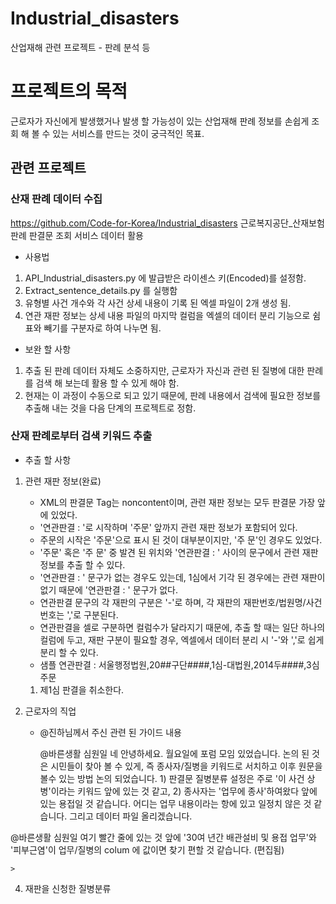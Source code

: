 # Industrial_disasters
산업재해 관련 프로젝트 - 판례 분석 등

#  프로젝트의 목적
근로자가 자신에게 발생했거나 발생 할 가능성이 있는 산업재해 판례 정보를 손쉽게 조회 해 볼 수 있는 서비스를 만드는 것이 궁극적인 목표.


## 관련 프로젝트

###  산재 판례 데이터 수집
https://github.com/Code-for-Korea/Industrial_disasters
근로복지공단_산재보험 판례 판결문 조회 서비스 데이터 활용

- 사용법
 1. API_Industrial_disasters.py 에 발급받은 라이센스 키(Encoded)를 설정함.
 2. Extract_sentence_details.py 를 실행함
 3. 유형별 사건 개수와 각 사건 상세 내용이 기록 된 엑셀 파일이 2개 생성 됨.
 4. 연관 재판 정보는 상세 내용 파일의 마지막 컬럼을 엑셀의 데이터 분리 기능으로 쉼표와 빼기를 구분자로 하여 나누면 됨.

- 보완 할 사항
 1. 추출 된 판례 데이터 자체도 소중하지만, 근로자가 자신과 관련 된 질병에 대한 판례를 검색 해 보는데 활용 할 수 있게 해야 함.
 2. 현재는 이 과정이 수동으로 되고 있기 때문에, 판례 내용에서 검색에 필요한 정보를 추출해 내는 것을 다음 단계의 프로젝트로 정함.

###  산재 판례로부터 검색 키워드 추출

- 추출 할 사항
 1. 관련 재판 정보(완료)
    - XML의 판결문 Tag는 noncontent이며, 관련 재판 정보는 모두 판결문 가장 앞에 있었다. 
    - '연관판결 : '로 시작하며 '주문' 앞까지 관련 재판 정보가 포함되어 있다.
    - 주문의 시작은 '주문'으로 표시 된 것이 대부분이지만, '주 문'인 경우도 있었다.
    - '주문' 혹은 '주 문' 중 발견 된 위치와 '연관판결 : ' 사이의 문구에서 관련 재판 정보를 추출 할 수 있다.
    - '연관판결 : ' 문구가 없는 경우도 있는데, 1심에서 기각 된 경우에는 관련 재판이 없기 때문에 '연관판결 : ' 문구가 없다.
    - 연관판결 문구의 각 재판의 구분은 '-'로 하며, 각 재판의 재판번호/법원명/사건번호는 ','로 구분된다.
    - 연관판결을 셀로 구분하면 컬럼수가 달라지기 때문에, 추출 할 때는 일단 하나의 컬럼에 두고, 재판 구분이 필요할 경우, 엑셀에서 데이터 분리 시 '-'와 ','로 쉽게 분리 할 수 있다.
    - 샘플
     연관판결 : 서울행정법원,20##구단####,1심-대법원,2014두####,3심   주문
     1. 제1심 판결을 취소한다.

 2. 근로자의 직업
    - @진하님께서 주신 관련 된 가이드 내용
   
      @바른생활 심원일 네 안녕하세요. 월요일에 포럼 모임 있었습니다.  논의 된 것은 시민들이 찾아 볼 수 있게, 즉 종사자/질병을 키워드로  서치하고 이후 원문을 볼수 있는 방법 논의 되었습니다.    1) 판결문 질병분류 설정은 주로 '이 사건 상병'이라는 키워드 앞에 있는 것 같고, 2) 종사자는 '업무에 종사'하여왔다 앞에 있는 용접일 것 같습니다. 어디는 업무 내용이라는 항에 있고 일정치 않은 것 같습니다.  그리고 데이터 파일 올리겠습니다.
      
@바른생활 심원일 여기 빨간 줄에 있는 것 앞에 '30여 년간 배관설비 및 용접 업무'와 '피부근염'이 업무/질병의 colum 에 값이면 찾기 편할 것 같습니다. (편집됨) 

    > 
 4. 재판을 신청한 질병분류


